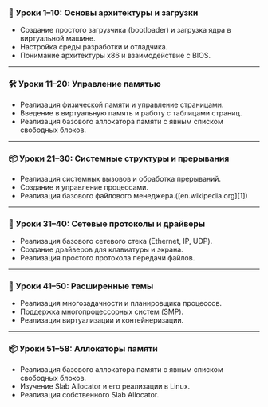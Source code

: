 ### 🧠 Уроки 1–10: Основы архитектуры и загрузки

* Создание простого загрузчика (bootloader) и загрузка ядра в виртуальной машине.
* Настройка среды разработки и отладчика.
* Понимание архитектуры x86 и взаимодействие с BIOS.

---

### 🛠️ Уроки 11–20: Управление памятью

* Реализация физической памяти и управление страницами.
* Введение в виртуальную память и работу с таблицами страниц.
* Реализация базового аллокатора памяти с явным списком свободных блоков.

---

### 📦 Уроки 21–30: Системные структуры и прерывания

* Реализация системных вызовов и обработка прерываний.
* Создание и управление процессами.
* Реализация базового файлового менеджера.([en.wikipedia.org][1])

---

### 🧱 Уроки 31–40: Сетевые протоколы и драйверы

* Реализация базового сетевого стека (Ethernet, IP, UDP).
* Создание драйверов для клавиатуры и экрана.
* Реализация простого протокола передачи файлов.

---

### 🧠 Уроки 41–50: Расширенные темы

* Реализация многозадачности и планировщика процессов.
* Поддержка многопроцессорных систем (SMP).
* Реализация виртуализации и контейнеризации.

---

### 📦 Уроки 51–58: Аллокаторы памяти

* Реализация базового аллокатора памяти с явным списком свободных блоков.
* Изучение Slab Allocator и его реализации в Linux.
* Реализация собственного Slab Allocator.
